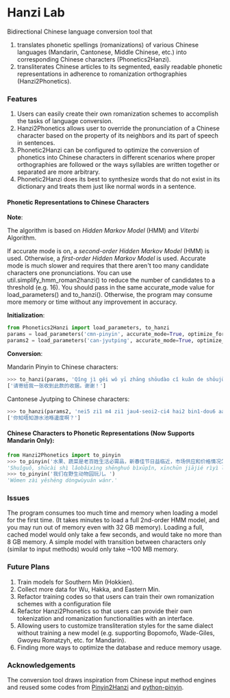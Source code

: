 # Hanzi Lab

Bidirectional Chinese language conversion tool that

1. translates phonetic spellings (romanizations) of various Chinese languages (Mandarin, Cantonese, Middle Chinese, etc.) into corresponding Chinese characters (Phonetics2Hanzi).
2. transliterates Chinese articles to its segmented, easily readable phonetic representations in adherence to romanization orthographies (Hanzi2Phonetics). 

### Features

1. Users can easily create their own romanization schemes to accomplish the tasks of language conversion.
2. Hanzi2Phonetics allows user to override the pronunciation of a Chinese character based on the property of its neighbors and its part of speech in sentences. 
3. Phonetic2Hanzi can be configured to optimize the conversion of phonetics into Chinese characters in different scenarios where proper orthographies are followed or the ways syllables are written together or separated are more arbitrary.
4. Phonetic2Hanzi does its best to synthesize words that do not exist in its dictionary and treats them just like normal words in a  sentence.

#### Phonetic Representations to Chinese Characters

**Note**: 

The algorithm is based on *Hidden Markov Model* (HMM) and *Viterbi* Algorithm.

If accurate mode is on, a *second*-*order Hidden Markov Model* (HMM) is used. Otherwise, a *first-order Hidden Markov Model* is used. Accurate mode is much slower and requires that there aren't too many candidate characters one pronunciations. You can use util.simplify_hmm_roman2hanzi() to reduce the number of candidates to a threshold (e.g. 16). You should pass in the same accurate_mode value for load_parameters() and to_hanzi(). Otherwise, the program may consume more memory or time without any improvement in accuracy.

**Initialization**:

```python
from Phonetics2Hanzi import load_parameters, to_hanzi
params = load_parameters('cmn-pinyin', accurate_mode=True, optimize_for_tok=True) #Mandarin
params2 = load_parameters('can-jyutping', accurate_mode=True, optimize_for_tok=False) #Cantonese
```

**Conversion**:

Mandarin Pinyin to Chinese characters:

```python
>>> to_hanzi(params, 'Qǐng jì gěi wǒ yī zhāng shōudào cǐ kuǎn de shōujù. Xièxie!', accurate_mode=True, simplified_chinese=True, detail=False, path_num=1)
['请寄给我一张收到此款的收据。谢谢！']
```

Cantonese Jyutping to Chinese characters:

```python
>>> to_hanzi(params2, 'nei5 zi1 m4 zi1 jau4-seoi2-ci4 hai2 bin1-dou6 aa3?', accurate_mode=True, simplified_chinese=False, detail=False, path_num=1)
['你知唔知游水池喺邊度啊？']
```

#### Chinese Characters to Phonetic Representations (Now Supports Mandarin Only):

```python
from Hanzi2Phonetics import to_pinyin
>>> to_pinyin('水果、蔬菜是老百姓生活必需品，新春佳节日益临近，市场供应和价格情况怎样呢？')
'Shuǐguǒ, shūcài shì lǎobǎixìng shēnghuó bìxūpǐn, xīnchūn jiājié rìyì línjìn, shìchǎng gòngyìng hé jiàgé qíngkuàng zěnyàng ne?'
>>> to_pinyin('我们在野生动物园玩儿。')
'Wǒmen zài yěshēng dòngwùyuán wánr.'
```

### Issues

The program consumes too much time and memory when loading a model for the first time. (It takes minutes to load a full 2nd-order HMM model, and you may run out of memory even with 32 GB memory). Loading a full, cached model would only take a few seconds, and would take no more than 8 GB memory. A simple model with transition between characters only (similar to input methods) would only take ~100 MB memory.

### Future Plans

1. Train models for Southern Min (Hokkien).
2. Collect more data for Wu, Hakka, and Eastern Min.
3. Refactor training codes so that users can train their own romanization schemes with a configuration file
4. Refactor Hanzi2Phonetics so that users can provide their own tokenization and romanization functionalities with an interface. 
5. Allowing users to customize transliteration styles for the same dialect without training a new model (e.g. supporting Bopomofo, Wade-Giles, Gwoyeu Romatzyh, etc. for Mandarin).
6. Finding more ways to optimize the database and reduce memory usage. 

### Acknowledgements

The conversion tool draws inspiration from Chinese input method engines and reused some codes from [Pinyin2Hanzi](https://github.com/letiantian/Pinyin2Hanzi) and [python-pinyin](https://github.com/mozillazg/python-pinyin).
